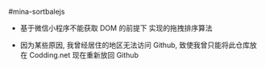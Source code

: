 #mina-sortbalejs

- 基于微信小程序不能获取 DOM 的前提下 实现的拖拽排序算法

- 因为某些原因, 我曾经居住的地区无法访问 Github, 致使我曾只能将此仓库放在 Codding.net
  现在重新放回 Github
